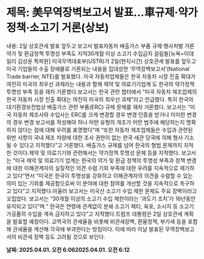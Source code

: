 # **제목: 美무역장벽보고서 발표…車규제·약가정책·소고기 거론(상보)**

  내용: 2일 상호관세 발표 앞두고 보고서 발표자동차 배출가스 부품 규제·형사처벌 거론약가 및 환급정책 투명성 부족도 지적30개월 이상 소고기 수입금지 걸림돌[뉴욕=이데일리 김상윤 특파원] 미국무역대표부(USTR)가 2일(현지시간) 상호관세 발표를 앞두고  미국 기업들의 수출 장애물로 거론되는 내용을 집대성한 ‘무역장벽보고서’(National Trade barrier, NTE)를 발표했다. 미국 자동차업체들은 한국 자동차 시장 진출 확대가 여전히 미국의 최우선 과제라는 내용과 함께 제약 및 의료기기업계 도 한국의 약가정책 투명성 부족 등을 재차 거론했다.보고서는 한국 관련 챕터에서 “미국 자동차 제조업체의 한국 자동차 시장 진출 확대는 여전히 미국의 최우선 과제”라고 언급했다. 특히 한국의 대기환경보전법상 배출가스 관련 부품(ERC) 규제 문제를 재차 거론했다. 보고서는 “미국 자동차 제조사와 수입사는 ERC를 크게 변경할 경우 변경 인증을 받거나 미미한 변경의 경우 변경 보고서를 작성해야 하나 어떤 유형의 개조가 어떤 범주에 해당하는지 명확하지 않다는 점에 대해 우려를 표명했다”며 “또한 자동차 제조업체들은 수입과 관련된 위반 사항이 국내 제조 차량에 대한 조사 권한이 없는 한국 세관 당국에 의해 형사 기소될 수 있다고 지적했다”고 거론했다. 배출가스 규제를 넘어 한국의 형법 문제까지 지적한 것이다.제약 및 의료기기와 관련해서는 약가정책 투명성 문제 등을 지적했다. 보고서는 “미국 제약 및 의료기기 업계는 한국의 약가 및 환급 정책의 투명성 부족과 정책 변경에 대한 이해관계자의 실질적인 의견 수렴 기회 부족에 대한 우려를 지속적으로 제기하고 있다”면서 “미국은 한국이 투명성을 강화하고 이해관계자의 의견을 수렴할 수 있는 의미 있는 기회를 제공함으로써 이 분야에 대한 참여를 개선할 것을 지속적으로 촉구하고 있다”고 지적했다.아울러 보고서는 미국산 소고기 수입 제한 문제도 주요 장벽이라고 꼬집었다. 보고서는 “30개월 이상의 소고기 수입 제한이라는 ‘과도기 조치’가 16년동안 유지되고 있다”며 “ 한국은 연령에 관계없이 분쇄 소고기 패티, 육포, 소시지 등 소고기 가공품의 수입을 계속 금지하고 있다”고 지적했다.트럼프 대통령은 2일 상호관세 계획을 발표할 예정이다. 교역국의 관세율을 비롯해 비관세장벽, 환율정책, 부가세 등을 포함해 관세율을 계산해 각국에 부과한다는 방침이다. 이에 따라 이날 발표된 무역장벽보고서의 비관세 장벽 등도 고려될 것으로 보인다.

  **날짜: 2025.04.01. 오전 6:062025.04.01. 오전 6:12**